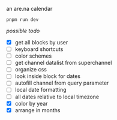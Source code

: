 an are.na calendar

```
pnpm run dev
```

*possible todo*
- [x] get all blocks by user
- [ ] keyboard shortcuts
- [ ] color schemes
- [ ] get channel datalist from superchannel
- [ ] organize css
- [ ] look inside block for dates
- [ ] autofill channel from query parameter
- [ ] local date formatting
- [ ] all dates relative to local timezone
- [x] color by year
- [x] arrange in months
